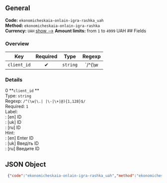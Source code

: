 ## General 
**Code:** `ekonomicheskaia-onlain-igra-rashka_uah`  
**Method:** `ekonomicheskaia-onlain-igra-rashka`  
**Currency:** `UAH` [show -->]() 
**Amount limits:** from `1`  to `4999`  UAH ## Fields 
### Overview 
|Key|Required|Type|Regexp| 
|:---:|:---:|:---:|:---:| 
|`client_id` |✔ |`string` |`/^(\w|\.| |\-|\+|@){1,128}$/` | 
 
### Details 
0 **`client_id` **  
Type: `string`  
Regexp: `/^(\w|\.| |\-|\+|@){1,128}$/`  
Required: `1`  
Label:  
: [en] ID  
: [uk] ID  
: [ru] ID  
Hint:  
: [en] Enter ID  
: [uk] Введіть ID  
: [ru] Введите ID  
## JSON Object 
```json
 {"code":"ekonomicheskaia-onlain-igra-rashka_uah","method":"ekonomicheskaia-onlain-igra-rashka","currency":"UAH","fields":[{"key":"client_id","type":"string","label":{"en":"ID","uk":"ID","ru":"ID"},"regexp":"\/^(\\w|\\.| |\\-|\\+|@){1,128}$\/","required":true,"position":1,"hint":{"en":"Enter ID","uk":"\u0412\u0432\u0435\u0434\u0456\u0442\u044c ID","ru":"\u0412\u0432\u0435\u0434\u0438\u0442\u0435 ID"}}],"amount_min":1,"amount_max":4999}```  
